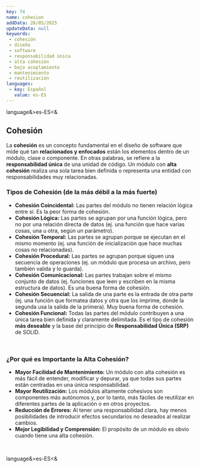```yaml
---
key: 74
name: cohesion
addData: 28/05/2025
updateData: null
keywords: 
 - cohesión
 - diseño
 - software
 - responsabilidad única
 - alta cohesión
 - bajo acoplamiento
 - mantenimiento
 - reutilización
languages:
 - key: Español
   value: es-ES
---
```

language&>es-ES<&
## Cohesión

La **cohesión** es un concepto fundamental en el diseño de software que mide qué tan **relacionados y enfocados** están los elementos dentro de un módulo, clase o componente. En otras palabras, se refiere a la **responsabilidad única** de una unidad de código. Un módulo con **alta cohesión** realiza una sola tarea bien definida o representa una entidad con responsabilidades muy relacionadas.

### Tipos de Cohesión (de la más débil a la más fuerte)

* **Cohesión Coincidental:** Las partes del módulo no tienen relación lógica entre sí. Es la peor forma de cohesión.
* **Cohesión Lógica:** Las partes se agrupan por una función lógica, pero no por una relación directa de datos (ej. una función que hace varias cosas, una u otra, según un parámetro).
* **Cohesión Temporal:** Las partes se agrupan porque se ejecutan en el mismo momento (ej. una función de inicialización que hace muchas cosas no relacionadas).
* **Cohesión Procedural:** Las partes se agrupan porque siguen una secuencia de operaciones (ej. un módulo que procesa un archivo, pero también valida y lo guarda).
* **Cohesión Comunicacional:** Las partes trabajan sobre el mismo conjunto de datos (ej. funciones que leen y escriben en la misma estructura de datos). Es una buena forma de cohesión.
* **Cohesión Secuencial:** La salida de una parte es la entrada de otra parte (ej. una función que formatea datos y otra que los imprime, donde la segunda usa la salida de la primera). Muy buena forma de cohesión.
* **Cohesión Funcional:** Todas las partes del módulo contribuyen a una única tarea bien definida y claramente delimitada. Es el tipo de cohesión **más deseable** y la base del principio de **Responsabilidad Única (SRP)** de SOLID.

<br />

### ¿Por qué es Importante la Alta Cohesión?

* **Mayor Facilidad de Mantenimiento:** Un módulo con alta cohesión es más fácil de entender, modificar y depurar, ya que todas sus partes están centradas en una única responsabilidad.
* **Mayor Reutilización:** Los módulos altamente cohesivos son componentes más autónomos y, por lo tanto, más fáciles de reutilizar en diferentes partes de la aplicación o en otros proyectos.
* **Reducción de Errores:** Al tener una responsabilidad clara, hay menos posibilidades de introducir efectos secundarios no deseados al realizar cambios.
* **Mejor Legibilidad y Comprensión:** El propósito de un módulo es obvio cuando tiene una alta cohesión.
<br />

language&>es-ES<&
